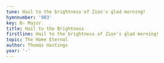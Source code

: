 ```yaml
---
tune: Hail to the brightness of Zion's glad morning!
hymnnumber: '903'
key: B♭ Major
title: Hail to the Brightness
firstline: Hail to the brightness of Zion's glad morning!
topic: The Home Eternal
author: Thomas Hastings
year: '-'
---
```

